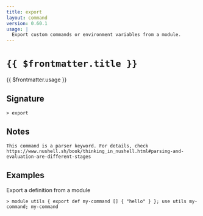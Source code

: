 ```yaml
---
title: export
layout: command
version: 0.60.1
usage: |
  Export custom commands or environment variables from a module.
---
```


# `{{ $frontmatter.title }}`

<div style='white-space: pre-wrap;'>{{ $frontmatter.usage }}</div>

## Signature

```> export ```

## Notes
```text
This command is a parser keyword. For details, check
https://www.nushell.sh/book/thinking_in_nushell.html#parsing-and-evaluation-are-different-stages
```
## Examples

Export a definition from a module
```shell
> module utils { export def my-command [] { "hello" } }; use utils my-command; my-command
```
